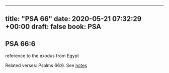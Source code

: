 
---
title: "PSA 66"
date: 2020-05-21 07:32:29 +00:00
draft: false
book: PSA
---

## PSA 66:6

reference to the exodus from Egypt

Related verses: Psalms 66:6. See [notes](https://my.bible.com/notes/3434215160041693988)

